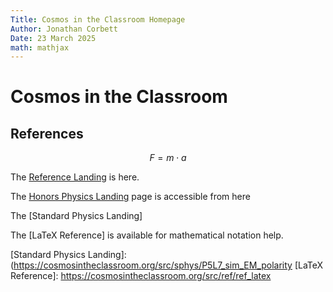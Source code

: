 ```yaml
---
Title: Cosmos in the Classroom Homepage
Author: Jonathan Corbett
Date: 23 March 2025
math: mathjax
---
```


# Cosmos in the Classroom

## References

$$F=m \cdot a$$

The [Reference Landing] is here.

The [Honors Physics Landing] page is accessible from here

The [Standard Physics Landing]

The [LaTeX Reference] is available for mathematical notation help.


[Reference Landing]: /src/ref/ref_lib
[Honors Physics Landing]: /src/hphys/hphys_landing
[Meteor]: /src/assets/images/meteor.png
[Standard Physics Landing]: (https://cosmosintheclassroom.org/src/sphys/P5L7_sim_EM_polarity
[LaTeX Reference]: https://cosmosintheclassroom.org/src/ref/ref_latex
